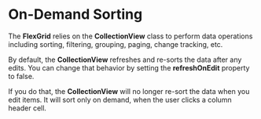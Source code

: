On-Demand Sorting
=================

The **FlexGrid** relies on the **CollectionView** class to perform data operations
including sorting, filtering, grouping, paging, change tracking, etc.

By default, the **CollectionView** refreshes and re-sorts the data after any edits.
You can change that behavior by setting the **refreshOnEdit** property to false.

If you do that, the **CollectionView** will no longer re-sort the data when you 
edit items. It will sort only on demand, when the user clicks a column header cell.